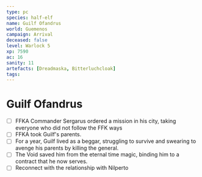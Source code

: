 ```yaml
---
type: pc
species: half-elf
name: Guilf Ofandrus
world: Guemenos
campaign: Arrival
deceased: false
level: Warlock 5
xp: 7590
ac: 16
sanity: 11
artefacts: [Dreadmaska, Bitterluchcloak]
tags:
---
```


# Guilf Ofandrus

- [ ] FFKA Commander Sergarus ordered a mission in his city, taking everyone who did not follow the FFK ways
- [ ] FFKA took Guilf's parents.
- [ ] For a year, Guilf lived as a beggar, struggling to survive and swearing to avenge his parents by killing the general.
- [ ] The Void saved him from the eternal time magic, binding him to a contract that he now serves.
- [ ] Reconnect with the relationship with Nilperto
